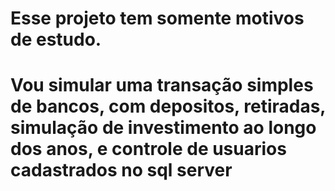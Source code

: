 # Esse projeto tem somente motivos de estudo.

# Vou simular uma transação simples de bancos, com depositos, retiradas, simulação de investimento ao longo dos anos, e controle de usuarios cadastrados no sql server
